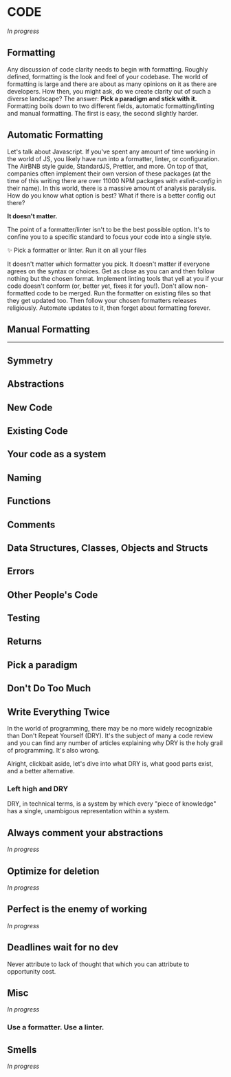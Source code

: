 # CODE

_In progress_

## Formatting

Any discussion of code clarity needs to begin with formatting. Roughly defined, formatting is the look and feel of your codebase. The world of formatting is large and there are about as many opinions on it as there are developers. How then, you might ask, do we create clarity out of such a diverse landscape? The answer: **Pick a paradigm and stick with it.** Formatting boils down to two different fields, automatic formatting/linting and manual formatting. The first is easy, the second slightly harder.

## Automatic Formatting

Let's talk about Javascript. If you've spent any amount of time working in the world of JS, you likely have run into a formatter, linter, or configuration. The AirBNB style guide, StandardJS, Prettier, and more. On top of that, companies often implement their own version of these packages (at the time of this writing there are over 11000 NPM packages with _eslint-config_ in their name). In this world, there is a massive amount of analysis paralysis. How do you know what option is best? What if there is a better config out there?

**It doesn't matter.**

The point of a formatter/linter isn't to be the best possible option. It's to confine you to a specific standard to focus your code into a single style.

<div class="big-idea">
<span class="big-idea-icon">✨</span>
Pick a formatter or linter. Run it on all your files
</div>

It doesn't matter which formatter you pick. It doesn't matter if everyone agrees on the syntax or choices. Get as close as you can and then follow nothing but the chosen format. Implement linting tools that yell at you if your code doesn't conform (or, better yet, fixes it for you!). Don't allow non-formatted code to be merged. Run the formatter on existing files so that they get updated too. Then follow your chosen formatters releases religiously. Automate updates to it, then forget about formatting forever.

## Manual Formatting

---

## Symmetry

## Abstractions

<!-- TODO -->

## New Code

## Existing Code

## Your code as a system

## Naming

## Functions

## Comments

## Data Structures, Classes, Objects and Structs

## Errors

## Other People's Code

## Testing

## Returns

## Pick a paradigm

## Don't Do Too Much

## Write Everything Twice

In the world of programming, there may be no more widely recognizable than Don't Repeat Yourself (DRY). It's the subject of many a code review and you can find any number of articles explaining why DRY is the holy grail of programming. It's also wrong.

Alright, clickbait aside, let's dive into what DRY is, what good parts exist, and a better alternative.

### Left high and DRY

DRY, in technical terms, is a system by which every "piece of knowledge" has a single, unambigous representation within a system.

## Always comment your abstractions

_In progress_

## Optimize for deletion

_In progress_

## Perfect is the enemy of working

_In progress_

## Deadlines wait for no dev

Never attribute to lack of thought that which you can attribute to opportunity cost.

## Misc

_In progress_

### Use a formatter. Use a linter.

## Smells

_In progress_
